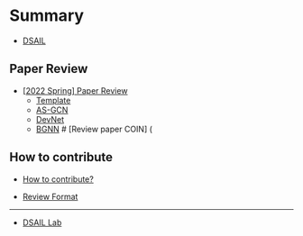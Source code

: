 # Summary  

* [DSAIL](README.md)

## Paper Review  

* [\[2022 Spring\] Paper Review](paper-review/README.md)    
    * [Template](paper-review/2022-spring/template.md) 
    * [AS-GCN](paper-review/2022-spring/ICDM-2021-ASGCN.md)
    * [DevNet](paper-review/2022-spring/SIGKDD-2019-DevNet.md)
    * [BGNN](paper-review/2022-spring/bgnn.md) # [Review paper COIN] (

## How to contribute  

* [How to contribute?](how-to-contribute.md)  

* [Review Format](paper-review/template.md)  
---  

* [DSAIL Lab](https://dsail.kaist.ac.kr/)  
